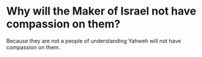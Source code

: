 # Why will the Maker of Israel not have compassion on them?

Because they are not a people of understanding Yahweh will not have compassion on them.
